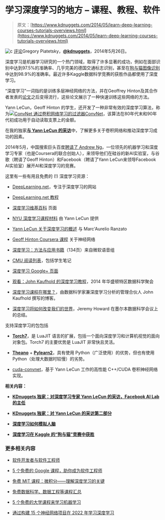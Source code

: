 # 学习深度学习的地方 – 课程、教程、软件

> 原文：[https://www.kdnuggets.com/2014/05/learn-deep-learning-courses-tutorials-overviews.html](https://www.kdnuggets.com/2014/05/learn-deep-learning-courses-tutorials-overviews.html)

![c](../Images/3d9c022da2d331bb56691a9617b91b90.png) [评论](#comments)Gregory Piatetsky，[**@kdnuggets**](https://twitter.com/kdnuggets)，2014年5月26日。

深度学习是机器学习研究的一个热门领域，取得了许多显著的成功，例如在面部识别中达到97.5%的准确率、几乎完美的德国交通标志识别，甚至在[狗与猫图像识别](https://www.kdnuggets.com/2014/05/learn-deep-learning-courses-tutorials-overviews.html)中达到98.9%的准确率。最近许多Kaggle数据科学竞赛的获胜作品都使用了深度学习。

“深度学习”一词指的是训练多层神经网络的方法，并在Geoffrey Hinton及其合作者发表的[论文](http://www.mitpressjournals.org/doi/abs/10.1162/neco.2006.18.7.1527#.U4NC_ygvCls)之后变得流行，这些论文展示了一种快速训练这些网络的方法。

Yann LeCun，Geoff Hinton 的学生，还开发了一种非常有效的深度学习算法，称为[![ConvNet 通过卷积网络学习的过滤器](../Images/59c33c368a67a25d88956ce7a3c1e37a.png)ConvNet](https://code.google.com/p/cuda-convnet/)，该算法在80年代末和90年代初成功用于自动读取支票上的金额。

在我的独家[**与 Yann LeCun 的采访**](/2014/02/exclusive-yann-lecun-deep-learning-facebook-ai-lab.html)中，了解更多关于卷积网络和推动深度学习成功的因素。

2014年5月，中国搜索巨头百度[聘请了 Andrew Ng](http://www.technologyreview.com/news/527301/chinese-search-giant-baidu-hires-man-behind-the-google-brain/)，一位领先的机器学习和深度学习专家（也是Coursera的联合创始人），来领导他们在硅谷的新AI实验室，与谷歌（聘请了Geoff Hinton）和Facebook（聘请了Yann LeCun来领导Facebook AI实验室）展开AI和深度学习的竞赛。

这里有一些有用且免费的 (!) 深度学习资源：

+   [DeepLearning.net](http://deeplearning.net)，专注于深度学习的网站

+   [DeepLearning.net 教程](http://deeplearning.net/reading-list/tutorials/)

+   [深度学习维基百科](https://en.wikipedia.org/wiki/Deep_learning) 页面

+   [NYU 深度学习课程材料](http://cilvr.cs.nyu.edu/doku.php?id=deeplearning:slides:start) 由 Yann LeCun 提供

+   [Yann LeCun 关于深度学习的概述](http://techtalks.tv/talks/deep-learning/58122/) 与 Marc'Aurelio Ranzato

+   [Geoff Hinton Coursera 课程](https://www.coursera.org/course/neuralnets) 关于神经网络

+   [深度学习：方法与应用书籍](http://research.microsoft.com/apps/pubs/?id=209355)（134页）来自微软语音组

+   [CMU 阅读列表](http://deeplearning.cs.cmu.edu/)，包括学生笔记

+   [深度学习 Google+ 页面](https://plus.google.com/communities/112866381580457264725)

+   [观看：John Kaufhold 的深度学习教程](https://www.youtube.com/watch?v=T0FEZYZqqV8&feature=youtu.be)，2014 年华盛顿特区数据科学聚会

+   [深度学习课程在哪里？](http://datacommunitydc.org/blog/2014/05/deep-learning-courses/)，由数据科学家兼深度学习分析的管理合伙人 John Kaufhold 撰写的博客。

+   [深度学习将如何改变我们的世界](http://takeagile.com/2014/05/17/how-deep-learning-will-change-our-world-melbourne-data-science-jeremy-howard/)，Jeremy Howard 在墨尔本数据科学会议上的总结。

支持深度学习的包包括

+   [**Torch7**](http://torch.ch/)，是 LuaJIT 语言的扩展，包括一个面向深度学习和计算机视觉的面向对象包。Torch7 的主要优势是 LuaJIT 非常快且灵活。

+   [**Theano**](http://deeplearning.net/software/theano/) + [**Pylearn2**](https://github.com/lisa-lab/pylearn2)，具有使用 Python（广泛使用）的优势，但也有使用 Python（处理大数据时较慢）的劣势。

+   [cuda-convnet](https://code.google.com/p/cuda-convnet/)，基于 Yann LeCun 工作的高性能 C++/CUDA 卷积神经网络实现。

**相关内容：**

+   [**KDnuggets 独家：对深度学习专家 Yann LeCun 的采访，Facebook AI Lab 的主任**](/2014/02/exclusive-yann-lecun-deep-learning-facebook-ai-lab.html)

+   [**KDnuggets 独家：对 Yann LeCun 的采访第二部分**](/2014/02/exclusive-yann-lecun-deep-learning-facebook-ai-lab-part2.html)

+   [**深度学习如何模拟人脑**](/2014/03/how-deep-learning-analytics-mimic-mind.html)

+   [**深度学习在 Kaggle 的“狗与猫”竞赛中获胜**](/2014/02/deep-learning-wins-dogs-vs-cats-competition.html)

### 更多相关内容

+   [软件开发者与软件工程师](https://www.kdnuggets.com/2022/05/software-developer-software-engineer.html)

+   [5 个免费的 Google 课程，助你成为软件工程师](https://www.kdnuggets.com/5-free-google-courses-to-become-a-software-engineer)

+   [免费 MIT 课程：微积分——理解深度学习的关键](https://www.kdnuggets.com/2020/07/free-mit-courses-calculus-key-deep-learning.html)

+   [免费数据科学、数据工程等课程汇总](https://www.kdnuggets.com/collection-of-free-courses-to-learn-data-science-data-engineering-machine-learning-mlops-and-llmops)

+   [5 个免费的大学课程来学习机器学习](https://www.kdnuggets.com/5-free-university-courses-to-learn-machine-learning)

+   [通过构建 15 个神经网络项目在 2022 年学习深度学习](https://www.kdnuggets.com/2022/01/15-neural-network-projects-build-2022.html)
